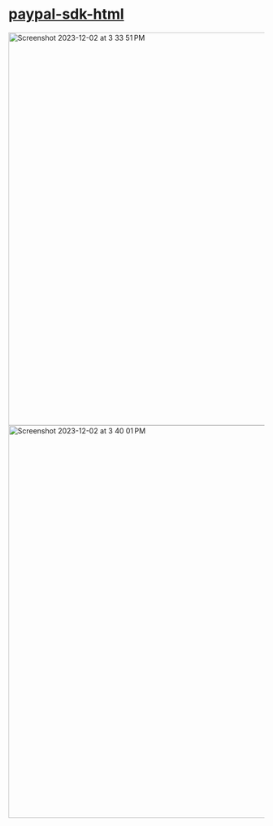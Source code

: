 # <a href="https://sudo-self.github.io/paypal-sdk-html/">paypal-sdk-html</a>
<img width="772" alt="Screenshot 2023-12-02 at 3 33 51 PM" src="https://github.com/sudo-self/paypal-sdk-html/assets/119916323/b13501ce-5b85-411c-84b6-67cd1ac55639">
<img width="771" alt="Screenshot 2023-12-02 at 3 40 01 PM" src="https://github.com/sudo-self/paypal-sdk-html/assets/119916323/d7604a0e-7a81-4691-bc68-7eb83899fc6c">
